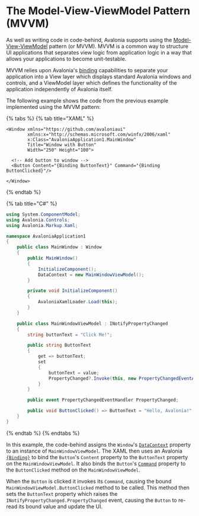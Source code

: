 # The Model-View-ViewModel Pattern \(MVVM\)

As well as writing code in code-behind, Avalonia supports using the [Model-View-ViewModel](https://docs.avaloniaui.net/guides/basics/mvvm) pattern \(or MVVM\). MVVM is a common way to structure UI applications that separates view logic from application logic in a way that allows your applications to become unit-testable.

MVVM relies upon Avalonia's [binding](https://docs.avaloniaui.net/docs/data-binding/bindings) capabilities to separate your application into a View layer which displays standard Avalonia windows and controls, and a ViewModel layer which defines the functionality of the application independently of Avalonia itself. 

The following example shows the code from the previous example implemented using the MVVM pattern:

{% tabs %}
{% tab title="XAML" %}
```markup
<Window xmlns="https://github.com/avaloniaui"
        xmlns:x="http://schemas.microsoft.com/winfx/2006/xaml"
        x:Class="AvaloniaApplication1.MainWindow"
        Title="Window with Button"
        Width="250" Height="100">

  <!-- Add button to window -->
  <Button Content="{Binding ButtonText}" Command="{Binding ButtonClicked}"/>

</Window>
```
{% endtab %}

{% tab title="C\#" %}
```csharp
using System.ComponentModel;
using Avalonia.Controls;
using Avalonia.Markup.Xaml;

namespace AvaloniaApplication1
{
    public class MainWindow : Window
    {
        public MainWindow()
        {
            InitializeComponent();
            DataContext = new MainWindowViewModel();
        }

        private void InitializeComponent()
        {
            AvaloniaXamlLoader.Load(this);
        }
    }

    public class MainWindowViewModel : INotifyPropertyChanged
    {
        string buttonText = "Click Me!";

        public string ButtonText
        {
            get => buttonText;
            set 
            {
                buttonText = value;
                PropertyChanged?.Invoke(this, new PropertyChangedEventArgs(nameof(ButtonText)));
            }
        }

        public event PropertyChangedEventHandler PropertyChanged;

        public void ButtonClicked() => ButtonText = "Hello, Avalonia!";
    }
}
```
{% endtab %}
{% endtabs %}

In this example, the code-behind assigns the `Window`'s [`DataContext`](https://docs.avaloniaui.net/docs/data-binding/the-datacontext) property to an instance of `MainWindowViewModel`. The XAML then uses an Avalonia [`{Binding}`](https://docs.avaloniaui.net/docs/data-binding/bindings) to bind the `Button`'s `Content` property to the `ButtonText` property on the `MainWindowViewModel`. It also binds the `Button`'s [`Command`](https://docs.avaloniaui.net/docs/data-binding/binding-to-commands) property to the `ButtonClicked` method on the `MainWindowViewModel`.

When the `Button` is clicked it invokes its `Command`, causing the bound `MainWindowViewModel.ButtonClicked` method to be called. This method then sets the `ButtonText` property which raises the `INotifyPropertyChanged.PropertyChanged` event, causing the `Button` to re-read its bound value and update the UI.

